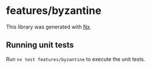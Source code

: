 # features/byzantine

This library was generated with [Nx](https://nx.dev).

## Running unit tests

Run `nx test features/byzantine` to execute the unit tests.

